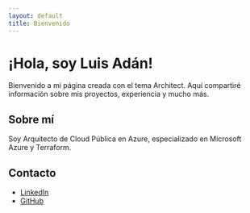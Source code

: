 ```yaml
---
layout: default
title: Bienvenido
---
```


# ¡Hola, soy Luis Adán!

Bienvenido a mi página creada con el tema Architect. Aquí compartiré información sobre mis proyectos, experiencia y mucho más.

## Sobre mí
Soy Arquitecto de Cloud Pública en Azure, especializado en Microsoft Azure y Terraform.

## Contacto
- [LinkedIn](https://www.linkedin.com/in/luisadanmunoz)
- [GitHub](https://github.com/luisadanmunoz)

